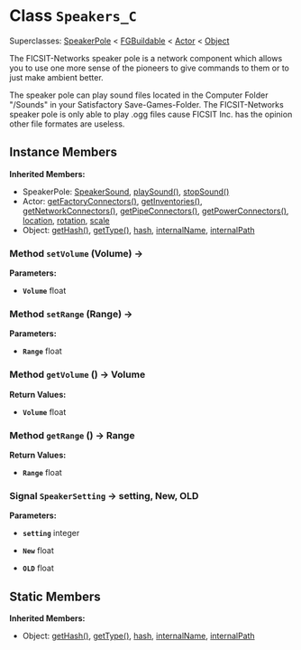 # Class <code>Speakers_C</code>

Superclasses: <a href="SpeakerPole.md">SpeakerPole</a> < <a href="FGBuildable.md">FGBuildable</a> < <a href="Actor.md">Actor</a> < <a href="Object.md">Object</a>

The FICSIT-Networks speaker pole is a network component which allows you to use one more sense of the pioneers to give commands to them or to just make ambient better.

The speaker pole can play sound files located in the Computer Folder "/Sounds" in your Satisfactory Save-Games-Folder. The FICSIT-Networks speaker pole is only able to play .ogg files cause FICSIT Inc. has the opinion other file formates are useless.
## Instance Members
<b>Inherited Members:</b>
- SpeakerPole: <a href="SpeakerPole.md#SpeakerSound">SpeakerSound</a>, <a href="SpeakerPole.md#playSound">playSound()</a>, <a href="SpeakerPole.md#stopSound">stopSound()</a>
- Actor: <a href="Actor.md#getFactoryConnectors">getFactoryConnectors()</a>, <a href="Actor.md#getInventories">getInventories()</a>, <a href="Actor.md#getNetworkConnectors">getNetworkConnectors()</a>, <a href="Actor.md#getPipeConnectors">getPipeConnectors()</a>, <a href="Actor.md#getPowerConnectors">getPowerConnectors()</a>, <a href="Actor.md#location">location</a>, <a href="Actor.md#rotation">rotation</a>, <a href="Actor.md#scale">scale</a>
- Object: <a href="Object.md#getHash">getHash()</a>, <a href="Object.md#getType">getType()</a>, <a href="Object.md#hash">hash</a>, <a href="Object.md#internalName">internalName</a>, <a href="Object.md#internalPath">internalPath</a>
### Method <code>setVolume</code> (Volume) → 


<b>Parameters:</b>

- <code><b>Volume</b></code> float

  
### Method <code>setRange</code> (Range) → 


<b>Parameters:</b>

- <code><b>Range</b></code> float

  
### Method <code>getVolume</code> () → Volume


<b>Return Values:</b>

- <code><b>Volume</b></code> float

  
### Method <code>getRange</code> () → Range


<b>Return Values:</b>

- <code><b>Range</b></code> float

  
### Signal <code>SpeakerSetting</code> → setting, New, OLD


<b>Parameters:</b>

- <code><b>setting</b></code> integer

  
- <code><b>New</b></code> float

  
- <code><b>OLD</b></code> float

  
## Static Members
<b>Inherited Members:</b>
- Object: <a href="Object.md#getHash">getHash()</a>, <a href="Object.md#getType">getType()</a>, <a href="Object.md#hash">hash</a>, <a href="Object.md#internalName">internalName</a>, <a href="Object.md#internalPath">internalPath</a>